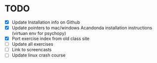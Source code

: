 # TODO
- [x] Update Installation info on Github
- [x] Update pointers to mac/windows Acandonda installation instructions (virtuan env for psychopy)
- [x] Port exercise index from old class site
- [ ] Update all exercises
- [ ] Link to screencasts
- [ ] Update linux crash course 
